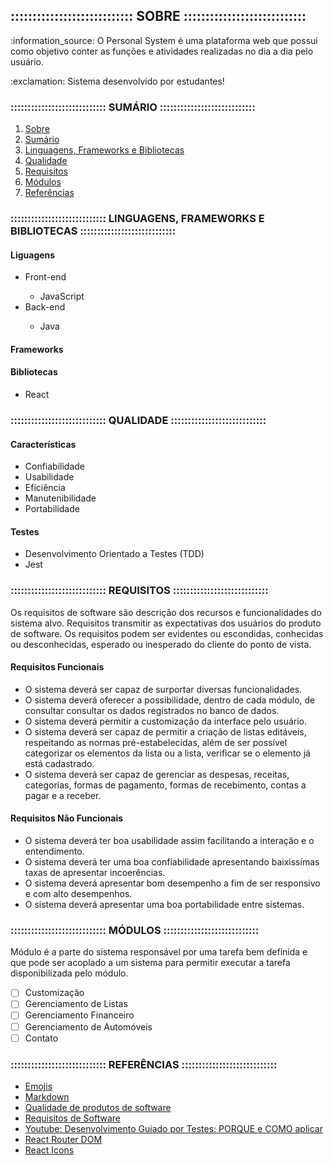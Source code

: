 ## :::::::::::::::::::::::::::: SOBRE ::::::::::::::::::::::::::::
<p>:information_source: O Personal System é uma plataforma web que possui como objetivo conter as funções e atividades realizadas no dia a dia pelo usuário.</p>

<p>:exclamation: Sistema desenvolvido por estudantes!</p>

### :::::::::::::::::::::::::::: SUMÁRIO ::::::::::::::::::::::::::::
<ol>
    <a href='https://github.com/GustavoMorais47/personal-system#-sobre-'><li>Sobre</li></a>
    <a href='https://github.com/GustavoMorais47/personal-system#-sumário-'><li>Sumário</li></a>
    <a href='https://github.com/GustavoMorais47/personal-system#-linguagens-frameworks-e-bibliotecas-'><li>Linguagens, Frameworks e Bibliotecas</li></a>
    <a href='https://github.com/GustavoMorais47/personal-system#-qualidade-'><li>Qualidade</li></a>
    <a href='https://github.com/GustavoMorais47/personal-system#-requisitos-'><li>Requisitos</li></a>
    <a href='https://github.com/GustavoMorais47/personal-system#-módulos-'><li>Módulos</li></a>
    <a href='https://github.com/GustavoMorais47/personal-system#-referências-'><li>Referências</li></a>
</ol>

### :::::::::::::::::::::::::::: LINGUAGENS, FRAMEWORKS E BIBLIOTECAS ::::::::::::::::::::::::::::
#### Liguagens
<ul>
    <li>Front-end</li>
        <ul>
            <li>JavaScript</li>
        </ul>        
    <li>Back-end</li>
        <ul>
            <li>Java</li>
        </ul>
</ul>

#### Frameworks
<ul>

</ul>

#### Bibliotecas
<ul>
    <li>React</li>
</ul>

### :::::::::::::::::::::::::::: QUALIDADE ::::::::::::::::::::::::::::
#### Características
<ul>
    <li>Confiabilidade</li>
    <li>Usabilidade</li>
    <li>Eficiência</li>
    <li>Manutenibilidade</li>
    <li>Portabilidade</li>
</ul>

#### Testes
<ul>
    <li>Desenvolvimento Orientado a Testes (TDD)</li>
    <li>Jest</li>
</ul>

### :::::::::::::::::::::::::::: REQUISITOS ::::::::::::::::::::::::::::
<p>Os requisitos de software são descrição dos recursos e funcionalidades do sistema alvo. Requisitos transmitir as expectativas dos usuários do produto de software. Os requisitos podem ser evidentes ou escondidas, conhecidas ou desconhecidas, esperado ou inesperado do cliente do ponto de vista.</p>

#### Requisitos Funcionais
<ul>
    <li>O sistema deverá ser capaz de surportar diversas funcionalidades.</li>
    <li>O sistema deverá oferecer a possibilidade, dentro de cada módulo, de consultar consultar os dados registrados no banco de dados.</li>
    <li>O sistema deverá permitir a customização da interface pelo usuário.</li>
    <li>O sistema deverá ser capaz de permitir a criação de listas editáveis, respeitando as normas pré-estabelecidas, além de ser possível categorizar os elementos da lista ou a lista, verificar se o elemento já está cadastrado.</li>
    <li>O sistema deverá ser capaz de gerenciar as despesas, receitas, categorias, formas de pagamento, formas de recebimento, contas a pagar e a receber.</li>
</ul>

#### Requisitos Não Funcionais
<ul>
    <li>O sistema deverá ter boa usabilidade assim facilitando a interação e o entendimento.</li>
    <li>O sistema deverá ter uma boa confiabilidade apresentando baixissímas taxas de apresentar incoerências.</li>
    <li>O sistema deverá apresentar bom desempenho a fim de ser responsivo e com alto desempenhos.</li>
    <li>O sistema deverá apresentar uma boa portabilidade entre sistemas.</li>
</ul>

### :::::::::::::::::::::::::::: MÓDULOS ::::::::::::::::::::::::::::
<p>Módulo é a parte do sistema responsável por uma tarefa bem definida e que pode ser acoplado a um sistema para permitir executar a tarefa disponibilizada pelo módulo.</p>

- [ ] Customização
- [ ] Gerenciamento de Listas
- [ ] Gerenciamento Financeiro
- [ ] Gerenciamento de Automóveis
- [ ] Contato

### :::::::::::::::::::::::::::: REFERÊNCIAS ::::::::::::::::::::::::::::
<ul>
    <a href='https://github.com/ikatyang/emoji-cheat-sheet'><li>Emojis</li></a>
    <a href='https://blog.da2k.com.br/2015/02/08/aprenda-markdown/'><li>Markdown</li></a>
    <a href='http://www.bianchi.pro.br/edutec/qualsoft.php'><li>Qualidade de produtos de software</li></a>
    <a href='https://www.tutorialspoint.com/pg/software_engineering/software_requirements.htm'><li>Requisitos de Software</li></a>
    <a href='https://www.youtube.com/watch?v=nEohtTFeNsM'><li>Youtube: Desenvolvimento Guiado por Testes: PORQUE e COMO aplicar</li></a>
    <a href='https://www.npmjs.com/package/react-router-dom'><li>React Router DOM</li></a>
    <a href='https://react-icons.github.io/react-icons'><li>React Icons</li></a>
</ul>
